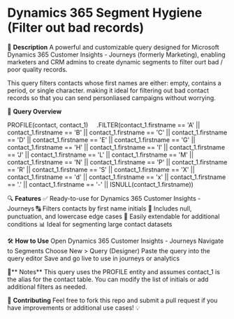 # Dynamics 365 Segment Hygiene (Filter out bad records)

📝 **Description**
A powerful and customizable query designed for Microsoft Dynamics 365 Customer Insights - Journeys (formerly Marketing), enabling marketers and CRM admins to create dynamic segments to filter ourt bad / poor quality records. 

This query filters contacts whose first names are either: empty, contains a period, or single character. making it ideal for filtering out bad contact records so that you can send personliased campaigns without worrying.

📂 **Query Overview**

PROFILE(contact, contact_1)
    .FILTER(contact_1.firstname == 'A' || contact_1.firstname == 'B' || contact_1.firstname == 'C' || contact_1.firstname == 'D' || contact_1.firstname == 'E' || contact_1.firstname == 'G' || contact_1.firstname == 'H' || contact_1.firstname == 'I' || contact_1.firstname == 'J' || contact_1.firstname == 'L' || contact_1.firstname == 'M' || contact_1.firstname == 'N' || contact_1.firstname == 'P' || contact_1.firstname == 'R' || contact_1.firstname == 'S' || contact_1.firstname == 'X' || contact_1.firstname == 'd' || contact_1.firstname == 'x' || contact_1.firstname == '.' || contact_1.firstname == '-' || ISNULL(contact_1.firstname))

🔍 **Features**
✅ Ready-to-use for Dynamics 365 Customer Insights - Journeys
🔠 Filters contacts by first name initials
🧼 Includes null, punctuation, and lowercase edge cases
🧩 Easily extendable for additional conditions
📊 Ideal for segmenting large contact datasets


🛠️ **How to Use**
Open Dynamics 365 Customer Insights - Journeys
Navigate to Segments
Choose New > Query (Designer)
Paste the query into the query editor
Save and go live to use in journeys or analytics

📌** Notes**
This query uses the PROFILE entity and assumes contact_1 is the alias for the contact table.
You can modify the list of initials or add additional filters as needed.

📢 **Contributing**
Feel free to fork this repo and submit a pull request if you have improvements or additional use cases! 💡

